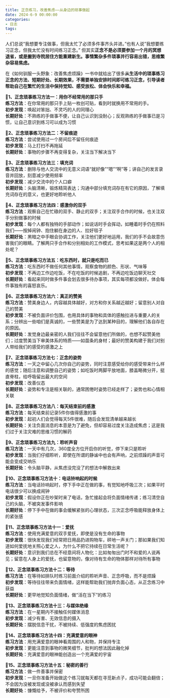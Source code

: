 ```yaml
---
title: 正念练习，改善焦虑——从身边的琐事做起
date: 2024-6-9 00:00:00
categories:
- 日志
tags:
---
```


人们总说“我想要专注做事，但我太忙了必须多件事齐头并进。”也有人说”我想要练习正念，但我太忙没有时间练习正念。”
但其实**正念不是必须要参加一个月的冥想退省，或是搬到寺院居住方能重建新生。事情繁杂多件琐事并行容易出错，思维繁杂容易焦虑。**


在《如何驯服一头野象：改善焦虑烦躁》一书中就给出了很多**从生活中的琐事练习正念的方法、短期好处、长期效果，不需要单独安排时间即可练习正念，引导读者帮助自己在繁忙的生活中保持觉知、感受放松、体会快乐和幸福。**
<!-- more -->

**🧘1、正念琐事练习方法一：用你不经常用的那只手**  
**练习方法**：在你常用的那只手上贴一枚创可贴，看到时就换用不常用的手。  
**初步发现**：唤起对笨拙、不灵巧的人的同理心  
**长期好处**：不熟练的手做事不便，让自己认识到没耐心；反观熟练的手做事已是习惯，让自己意识到练习可以成为习惯

**🧘2、正念琐事练习方法二：不留痕迹**  
**练习方法**：尝试使用过一个房间后不留任何痕迹  
**初步发现**：马上打扫不再拖延  
**长期好处**：事物的步骤不再变得复杂，关注当下解决当下

**🧘3、正念琐事练习方法三：填充词**  
**练习方法**：删除与他人交流中的无意义词语“就好像”“嗯”“啊”等；讲自己的发言录音并回放，刻意减少使用频率  
**初步发现**：减少交流中的个人口癖  
**长期好处**：头脑清晰，锻炼精简表达；沟通中部分填充词存在有它的原因，了解填充词存在的意义，也更好地聆听他人

**🧘4、正念琐事练习方法四：感激你的双手**  
**练习方法**：观察自己在忙碌的双手、静止的双手；关注双手合作的时候，也关注双手分别做事的时候  
**初步发现**：每个人都有独特的手部动作；如说话时手会挥动，如睡着时手仍在照料我们——按掉闹钟、抱住躺在身边的人、拉好毯子  
**长期好处**：黑暗之中手眼会协调工作，关注他们更好地运用，我们的手不会故意伤害我们的眼睛。了解两只手合作和分别相处的工作模式，思考如果这是两个人的相处呢？

**🧘5、正念琐事练习方法五：吃东西时，就只是吃而已**  
**练习方法**：吃东西时不做任何其他事情，观察食物的颜色、形状、气味等  
**初步发现**：不再边工作边吃饭，不在吃饭的时候追剧，不再边吃饭边聊天社交  
**长期好处**：看起来同时做多件事会划去很多待办事项，其实每项都没做好。体会每件事独有的喜怒哀乐。

**🧘6、正念琐事练习方法六：真正的赞美**  
**练习方法**：赞美身边人，内容越具体越好，对方和你关系越近越好；留意别人对自己的赞美  
**初步发现**：不被负面评价包围，也用具体的事物和具体的感触拉进与重要人的关系；分辨出一些咱们是真诚的，一些赞美是为了达到某种目的，理解他们各自存在的原因。  
**长期好处**：发觉身边最亲密的人我们往往不会留意他们所做的，也想不起赞美他们；过度赞美当下审美体系的特质——如苗条的身材；最好的赞美构建于我们对别人带给我们的感受的感激之上

**🧘7、正念琐事练习方法七：正念的姿势**  
**练习方法**：一天之中留心几次你自己的姿势，同时注意感受给你的感受带来什么样的感觉；随后注意和调整自己的姿势；如吃饭时两脚平放地面，膝盖略微分开，挺直脊柱，给呼吸留出最大的空间  
**初步发现**：改善仪态  
**长期好处**：姿势和专注是相关联的，通常困倦时姿势已经走样了；姿势也和心情相关联

**🧘8、正念琐事练习方法八：每天结束前的感激**  
**练习方法**：每天结束前记录5件你值得感激的事  
**初步发现**：起初人们会觉得每天5件很难，随后会发现清单越来越长  
**长期好处**：关注负面消息的本意是为了避免，但却容易过度关注造成焦虑；这是我们过于关注灾难的思维习惯的解药

**🧘9、正念琐事练习方法九：聆听声音**  
**练习方法**：一天中有几次，360度全方位开启你的听觉，停下来只是聆听  
**初步发现**：当我们仔细聆听，即使在所谓的静谧中也会有声响，之前烦躁的声音可能会变成交响乐  
**长期好处**：令头脑平静，从焦虑没完没了的想法中解救出来

**🧘10、正念琐事练习方法十：电话铃响起的时候**  
**练习方法**：当电话铃响起时，停下手中正在做的事，有觉知地呼吸三次；如果平时电话很少可以换成闹钟  
**初步发现**：假设你正在吵架时来了电话，急忙接起会将负面情绪传递；练习清空自己的头脑，不被突发事件影响  
**长期好处**：停下手中在做的事会缓解紧张的心理状态，三次正念呼吸能释放身体上的紧张感

**🧘11、正念琐事练习方法十一：爱抚**  
**练习方法**：使用充满爱意的双手爱抚，即使是没有生命的事物  
**初步发现**：很快发现我们经常把日用品扔进购物车，砰地一声关门；那如果我们知道如何爱抚地关照心爱之人，为什么不把它持续在日常生活呢？  
**长期好处**：意识到我们总在不经意间将人物化：比如匆匆出门时不和爱的人说再见；留意在人身上的爱抚，也留意物的，像对待有生命的物体那样对待所有事物

**🧘12、正念琐事练习方法十二：等待**  
**练习方法**：在等待如排队时练习前面介绍的聆听声音、正念呼吸，而不是烦躁  
**初步发现**：等待往往带来负面情绪，这样能帮助我们抛弃负面心态，从正念练习中获益  
**长期好处**：更早地觉知负面情绪，做“活在当下”的练习

**🧘13、正念琐事练习方法十三：与媒体绝缘**  
**练习方法**：在一星期内不接触任何媒体消息  
**初步发现**：减少有害、无效信息的摄入  
**长期好处**：摆脱信息干扰，不被持续、低强度的焦虑困扰

**🧘14、正念琐事练习方法十四：充满爱意的眼神**  
**练习方法**：用充满爱意的眼神看周围的人和物，并保持专注  
**初步发现**：更能注意到事物的微笑细节，批判的想法因此融化掉  
**长期好处**：充满爱意的眼神能创造出一个充满爱的宇宙

**🧘15、正念琐事练习方法十五：秘密的善行**  
**练习方法**：做一件善事并保密  
**初步发现**：一旦你准备开始做这个练习就每天都在寻觅新点子，成功可能会翻倍；不会因为没被发现或没被承认而感到失望  
**长期好处**：慷慨给予，不被评价和夸赞所困
